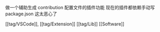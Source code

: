 做一个辅助生成 contribution 配置文件的插件功能 现在的插件都依赖手动写 package.json 这太恶心了

[[tag/VSCode]], [[tag/Extension]] [[tag/Lib]] [[Software]]
